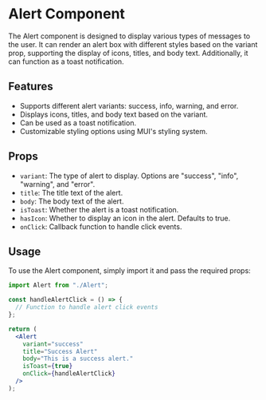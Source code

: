 # Alert Component

The Alert component is designed to display various types of messages to the user. It can render an alert box with different styles based on the variant prop, supporting the display of icons, titles, and body text. Additionally, it can function as a toast notification.

## Features

- Supports different alert variants: success, info, warning, and error.
- Displays icons, titles, and body text based on the variant.
- Can be used as a toast notification.
- Customizable styling options using MUI's styling system.

## Props

- `variant`: The type of alert to display. Options are "success", "info", "warning", and "error".
- `title`: The title text of the alert.
- `body`: The body text of the alert.
- `isToast`: Whether the alert is a toast notification.
- `hasIcon`: Whether to display an icon in the alert. Defaults to true.
- `onClick`: Callback function to handle click events.

## Usage

To use the Alert component, simply import it and pass the required props:

```jsx
import Alert from "./Alert";

const handleAlertClick = () => {
  // Function to handle alert click events
};

return (
  <Alert
    variant="success"
    title="Success Alert"
    body="This is a success alert."
    isToast={true}
    onClick={handleAlertClick}
  />
);
```
